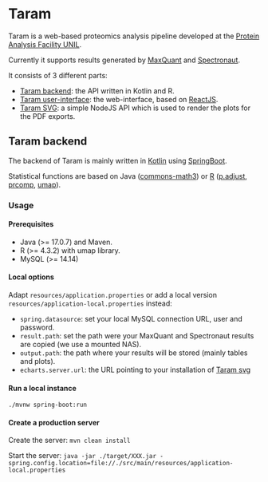 # Taram

Taram is a web-based proteomics analysis pipeline developed at the [Protein Analysis Facility UNIL](https://wp.unil.ch/paf/).

Currently it supports results generated by [MaxQuant](https://www.maxquant.org/) and [Spectronaut](https://biognosys.com/software/spectronaut/).

It consists of 3 different parts:
- [Taram backend](https://github.com/UNIL-PAF/taram-backend): the API written in Kotlin and R.
- [Taram user-interface](https://github.com/UNIL-PAF/taram-ui): the web-interface, based on [ReactJS](https://react.dev/).
- [Taram SVG](https://github.com/UNIL-PAF/taram-svg): a simple NodeJS API which is used to render the plots for the PDF exports.

## Taram backend

The backend of Taram is mainly written in [Kotlin](https://kotlinlang.org/) using [SpringBoot](https://spring.io/projects/spring-boot).

Statistical functions are based on Java ([commons-math3](https://commons.apache.org/proper/commons-math/)) or [R](https://www.r-project.org/) ([p.adjust](https://stat.ethz.ch/R-manual/R-devel/library/stats/html/p.adjust.html), [prcomp](https://stat.ethz.ch/R-manual/R-devel/library/stats/html/prcomp.html), [umap](https://cran.r-project.org/web/packages/umap/index.html)).

### Usage

#### Prerequisites
- Java (>= 17.0.7) and Maven.
- R (>= 4.3.2) with umap library.
- MySQL (>= 14.14)

#### Local options

Adapt ```resources/application.properties``` or add a local version ```resources/application-local.properties``` instead:

- ```spring.datasource```: set your local MySQL connection URL, user and password.
- ```result.path```: set the path were your MaxQuant and Spectronaut results are copied (we use a mounted NAS).
- ````output.path````: the path where your results will be stored (mainly tables and plots).
- ````echarts.server.url````: the URL pointing to your installation of [Taram svg](https://github.com/UNIL-PAF/taram-svg)

#### Run a local instance

```./mvnw spring-boot:run```


#### Create a production server

Create the server:
```mvn clean install```

Start the server:
`````java -jar ./target/XXX.jar -spring.config.location=file://./src/main/resources/application-local.properties`````

